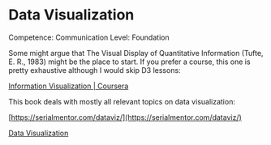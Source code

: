 # Data Visualization

Competence: Communication
Level: Foundation

Some might argue that The Visual Display of Quantitative Information (Tufte, E. R., 1983) might be the place to start. If you prefer a course, this one is pretty exhaustive although I would skip D3 lessons:

[Information Visualization | Coursera](https://www.coursera.org/specializations/information-visualization#courses)

This book deals with mostly all relevant topics on data visualization:

[https://serialmentor.com/dataviz/](https://serialmentor.com/dataviz/)

[Data Visualization](https://socviz.co/index.html#preface)